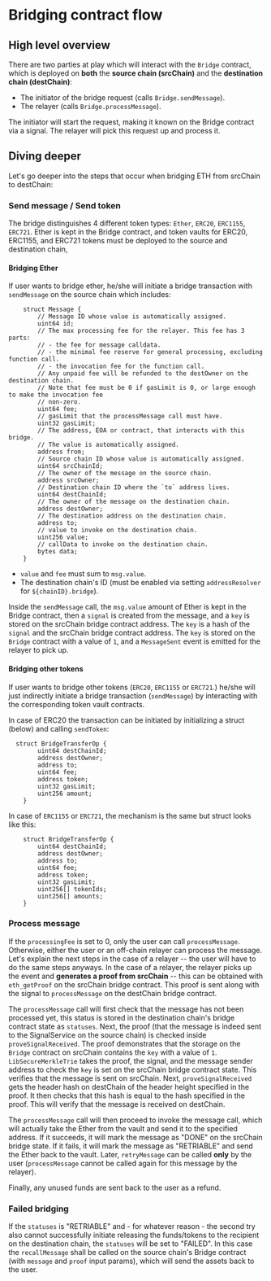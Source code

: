 # Bridging contract flow

## High level overview

There are two parties at play which will interact with the `Bridge` contract, which is deployed on **both** the **source chain (srcChain)** and the **destination chain (destChain)**:

- The initiator of the bridge request (calls `Bridge.sendMessage`).
- The relayer (calls `Bridge.processMessage`).

The initiator will start the request, making it known on the Bridge contract via a signal. The relayer will pick this request up and process it.

## Diving deeper

Let's go deeper into the steps that occur when bridging ETH from srcChain to destChain:

### Send message / Send token

The bridge distinguishes 4 different token types: `Ether`, `ERC20`, `ERC1155`, `ERC721`. Ether is kept in the Bridge contract, and token vaults for ERC20, ERC1155, and ERC721 tokens must be deployed to the source and destination chain,

#### Bridging Ether

If user wants to bridge ether, he/she will initiate a bridge transaction with `sendMessage` on the source chain which includes:

```
    struct Message {
        // Message ID whose value is automatically assigned.
        uint64 id;
        // The max processing fee for the relayer. This fee has 3 parts:
        // - the fee for message calldata.
        // - the minimal fee reserve for general processing, excluding function call.
        // - the invocation fee for the function call.
        // Any unpaid fee will be refunded to the destOwner on the destination chain.
        // Note that fee must be 0 if gasLimit is 0, or large enough to make the invocation fee
        // non-zero.
        uint64 fee;
        // gasLimit that the processMessage call must have.
        uint32 gasLimit;
        // The address, EOA or contract, that interacts with this bridge.
        // The value is automatically assigned.
        address from;
        // Source chain ID whose value is automatically assigned.
        uint64 srcChainId;
        // The owner of the message on the source chain.
        address srcOwner;
        // Destination chain ID where the `to` address lives.
        uint64 destChainId;
        // The owner of the message on the destination chain.
        address destOwner;
        // The destination address on the destination chain.
        address to;
        // value to invoke on the destination chain.
        uint256 value;
        // callData to invoke on the destination chain.
        bytes data;
    }
```

- `value` and `fee` must sum to `msg.value`.
- The destination chain's ID (must be enabled via setting `addressResolver` for `${chainID}.bridge`).

Inside the `sendMessage` call, the `msg.value` amount of Ether is kept in the Bridge contract, then a `signal` is created from the message, and a `key` is stored on the srcChain bridge contract address. The `key` is a hash of the `signal` and the srcChain bridge contract address. The `key` is stored on the `Bridge` contract with a value of `1`, and a `MessageSent` event is emitted for the relayer to pick up.

#### Bridging other tokens

If user wants to bridge other tokens (`ERC20`, `ERC1155` or `ERC721`.) he/she will just indirectly initiate a bridge transaction (`sendMessage`) by interacting with the corresponding token vault contracts.

In case of ERC20 the transaction can be initiated by initializing a struct (below) and calling `sendToken`:

```
  struct BridgeTransferOp {
        uint64 destChainId;
        address destOwner;
        address to;
        uint64 fee;
        address token;
        uint32 gasLimit;
        uint256 amount;
    }
```

In case of `ERC1155` or `ERC721`, the mechanism is the same but struct looks like this:

```
    struct BridgeTransferOp {
        uint64 destChainId;
        address destOwner;
        address to;
        uint64 fee;
        address token;
        uint32 gasLimit;
        uint256[] tokenIds;
        uint256[] amounts;
    }
```

### Process message

If the `processingFee` is set to 0, only the user can call `processMessage`. Otherwise, either the user or an off-chain relayer can process the message. Let's explain the next steps in the case of a relayer -- the user will have to do the same steps anyways. In the case of a relayer, the relayer picks up the event and **generates a proof from srcChain** -- this can be obtained with `eth_getProof` on the srcChain bridge contract. This proof is sent along with the signal to `processMessage` on the destChain bridge contract.

The `processMessage` call will first check that the message has not been processed yet, this status is stored in the destination chain's bridge contract state as `statuses`. Next, the proof (that the message is indeed sent to the SignalService on the source chain) is checked inside `proveSignalReceived`. The proof demonstrates that the storage on the `Bridge` contract on srcChain contains the `key` with a value of `1`. `LibSecureMerkleTrie` takes the proof, the signal, and the message sender address to check the `key` is set on the srcChain bridge contract state. This verifies that the message is sent on srcChain. Next, `proveSignalReceived` gets the header hash on destChain of the header height specified in the proof. It then checks that this hash is equal to the hash specified in the proof. This will verify that the message is received on destChain.

The `processMessage` call will then proceed to invoke the message call, which will actually take the Ether from the vault and send it to the specified address. If it succeeds, it will mark the message as "DONE" on the srcChain bridge state. If it fails, it will mark the message as "RETRIABLE" and send the Ether back to the vault. Later, `retryMessage` can be called **only** by the user (`processMessage` cannot be called again for this message by the relayer).

Finally, any unused funds are sent back to the user as a refund.

### Failed bridging

If the `statuses` is "RETRIABLE" and - for whatever reason - the second try also cannot successfully initiate releasing the funds/tokens to the recipient on the destination chain, the `statuses` will be set to "FAILED". In this case the `recallMessage` shall be called on the source chain's Bridge contract (with `message` and `proof` input params), which will send the assets back to the user.
